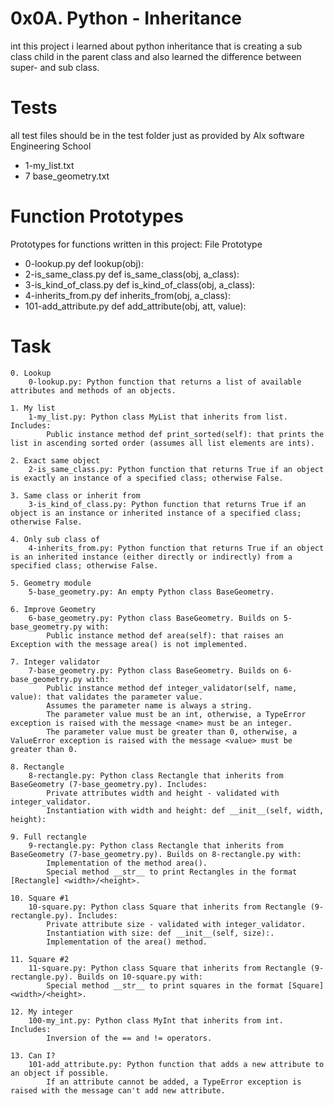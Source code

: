 # 0x0A. Python - Inheritance

int this project i learned about python inheritance that is creating a sub class child in the parent class and also learned the difference between super- and sub class.

# Tests

all test files should be in the test folder just as provided by Alx software Engineering School
* 1-my_list.txt
* 7 base_geometry.txt
# Function Prototypes
Prototypes for functions written in this project:
File 	                Prototype
* 0-lookup.py 	        def lookup(obj):
* 2-is_same_class.py 	def is_same_class(obj, a_class):
* 3-is_kind_of_class.py  def is_kind_of_class(obj, a_class):
* 4-inherits_from.py 	def inherits_from(obj, a_class):
* 101-add_attribute.py 	def add_attribute(obj, att, value):

# Task

    0. Lookup
        0-lookup.py: Python function that returns a list of available attributes and methods of an objects.

    1. My list
        1-my_list.py: Python class MyList that inherits from list. Includes:
            Public instance method def print_sorted(self): that prints the list in ascending sorted order (assumes all list elements are ints).

    2. Exact same object
        2-is_same_class.py: Python function that returns True if an object is exactly an instance of a specified class; otherwise False.

    3. Same class or inherit from
        3-is_kind_of_class.py: Python function that returns True if an object is an instance or inherited instance of a specified class; otherwise False.

    4. Only sub class of
        4-inherits_from.py: Python function that returns True if an object is an inherited instance (either directly or indirectly) from a specified class; otherwise False.

    5. Geometry module
        5-base_geometry.py: An empty Python class BaseGeometry.

    6. Improve Geometry
        6-base_geometry.py: Python class BaseGeometry. Builds on 5-base_geometry.py with:
            Public instance method def area(self): that raises an Exception with the message area() is not implemented.

    7. Integer validator
        7-base_geometry.py: Python class BaseGeometry. Builds on 6-base_geometry.py with:
            Public instance method def integer_validator(self, name, value): that validates the parameter value.
            Assumes the parameter name is always a string.
            The parameter value must be an int, otherwise, a TypeError exception is raised with the message <name> must be an integer.
            The parameter value must be greater than 0, otherwise, a ValueError exception is raised with the message <value> must be greater than 0.

    8. Rectangle
        8-rectangle.py: Python class Rectangle that inherits from BaseGeometry (7-base_geometry.py). Includes:
            Private attributes width and height - validated with integer_validator.
            Instantiation with width and height: def __init__(self, width, height):

    9. Full rectangle
        9-rectangle.py: Python class Rectangle that inherits from BaseGeometry (7-base_geometry.py). Builds on 8-rectangle.py with:
            Implementation of the method area().
            Special method __str__ to print Rectangles in the format [Rectangle] <width>/<height>.

    10. Square #1
        10-square.py: Python class Square that inherits from Rectangle (9-rectangle.py). Includes:
            Private attribute size - validated with integer_validator.
            Instantiation with size: def __init__(self, size):.
            Implementation of the area() method.

    11. Square #2
        11-square.py: Python class Square that inherits from Rectangle (9-rectangle.py). Builds on 10-square.py with:
            Special method __str__ to print squares in the format [Square] <width>/<height>.

    12. My integer
        100-my_int.py: Python class MyInt that inherits from int. Includes:
            Inversion of the == and != operators.

    13. Can I?
        101-add_attribute.py: Python function that adds a new attribute to an object if possible.
            If an attribute cannot be added, a TypeError exception is raised with the message can't add new attribute.


